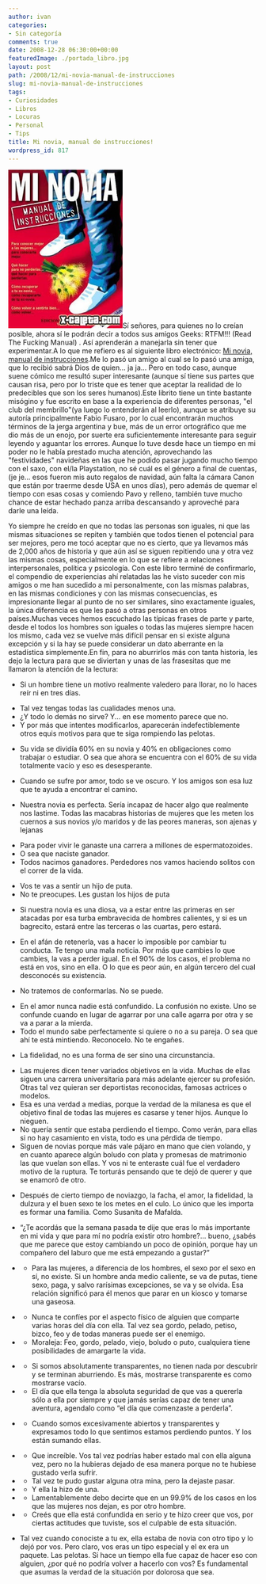 ```yaml
---
author: ivan
categories:
- Sin categoría
comments: true
date: 2008-12-28 06:30:00+00:00
featuredImage: ./portada_libro.jpg
layout: post
path: /2008/12/mi-novia-manual-de-instrucciones
slug: mi-novia-manual-de-instrucciones
tags:
- Curiosidades
- Libros
- Locuras
- Personal
- Tips
title: Mi novia, manual de instrucciones!
wordpress_id: 817
---
```


[![](./portada_libro.jpg)](http://1.bp.blogspot.com/_T2UWuNJg3dQ/SVbbkIVA_aI/AAAAAAAABPQ/DaGpNzp_rEk/s1600-h/portada_libro.jpg)Sí señores, para quienes no lo creían posible, ahora sí le podrán decir a todos sus amigos Geeks: RTFM!!! (Read The Fucking Manual) . Así aprenderán a manejarla sin tener que experimentar.A lo que me refiero es al siguiente libro electrónico:
[Mi novia, manual de instrucciones](http://www.freewebs.com/nanoboy_ec/Mi%20novia%20manual%20de%20intrucciones.pdf).Me lo pasó un amigo al cual se lo pasó una amiga, que lo recibió sabrá Dios de quien... ja ja... Pero en todo caso, aunque suene cómico me resultó super interesante (aunque sí tiene sus partes que causan risa, pero por lo triste que es tener que aceptar la realidad de lo predecibles que son los seres humanos).Este librito tiene un tinte bastante misógino y fue escrito en base a la experiencia de diferentes personas, "el club del membrillo"(ya luego lo entenderán al leerlo), aunque se atribuye su autoría principalmente Fabio Fusaro, por lo cual encontrarán muchos términos de la jerga argentina y bue, más de un error ortográfico que me dio más de un enojo, por suerte era suficientemente interesante para seguir leyendo y aguantar los errores.
Aunque lo tuve desde hace un tiempo en mi poder no le había prestado mucha atención, aprovechando las "festividades" navideñas en las que he podido pasar jugando mucho tiempo con el saxo, con el/la Playstation, no sé cuál es el género a final de cuentas, (je je... esos fueron mis auto regalos de navidad, aún falta la cámara Canon que están por traerme desde USA en unos días), pero además de quemar el tiempo con esas cosas y comiendo Pavo y relleno, también tuve mucho chance de estar hechado panza arriba descansando y aproveché para darle una leída.

Yo siempre he creído en que no todas las personas son iguales, ni que las mismas situaciones se repiten y también que todos tienen el potencial para ser mejores, pero me tocó aceptar que no es cierto, que ya llevamos más de 2,000 años de historia y que aún así se siguen repitiendo una y otra vez las mismas cosas, especialmente en lo que se refiere a relaciones interpersonales, política y psicología. Con este libro terminé de confirmarlo, el compendio de experiencias ahí relatadas las he visto suceder con mis amigos o me han sucedido a mi personalmente, con las mismas palabras, en las mismas condiciones y con las mismas consecuencias, es impresionante llegar al punto de no ser similares, sino exactamente iguales, la única diferencia es que les pasó a otras personas en otros países.Muchas veces hemos escuchado las típicas frases de parte y parte, desde el todos los hombres son iguales o todas las mujeres siempre hacen los mismo, cada vez se vuelve más difícil pensar en si existe alguna excepción y si la hay se puede considerar un dato aberrante en la estadística simplemente.En fin, para no aburrirlos más con tanta historia, les dejo la lectura para que se diviertan y unas de las frasesitas que me llamaron la atención de la lectura:

- Si un hombre tiene un motivo realmente valedero para llorar, no lo haces reír ni en tres días.

* Tal vez tengas todas las cualidades menos una.
* ¿Y todo lo demás no sirve? Y... en ese momento parece que no.
* Y por más que intentes modificarlos, aparecerán indefectiblemente otros equis motivos para que te siga rompiendo las pelotas.

- Su vida se dividía 60% en su novia y 40% en obligaciones como trabajar o estudiar. O sea que ahora se encuentra con el 60% de su vida totalmente vacío y eso es desesperante.

* Cuando se sufre por amor, todo se ve oscuro. Y los amigos son esa luz que te ayuda a encontrar el camino.

- Nuestra novia es perfecta. Sería incapaz de hacer algo que realmente nos lastime. Todas las macabras historias de mujeres que les meten los cuernos a sus novios y/o maridos y de las peores maneras, son ajenas y lejanas

* Para poder vivir le ganaste una carrera a millones de espermatozoides.
* O sea que naciste ganador.
* Todos nacimos ganadores. Perdedores nos vamos haciendo solitos con el correr de la vida.

- Vos te vas a sentir un hijo de puta.
- No te preocupes. Les gustan los hijos de puta

* Si nuestra novia es una diosa, va a estar entre las primeras en ser atacadas por esa turba embravecida de hombres calientes, y si es un bagrecito, estará entre las terceras o las cuartas, pero estará.

- En el afán de retenerla, vas a hacer lo imposible por cambiar tu conducta. Te tengo una mala noticia. Por más que cambies lo que cambies, la vas a perder igual. En el 90% de los casos, el problema no está en vos, sino en ella. O lo que es peor aún, en algún tercero del cual desconocés su existencia.

* No tratemos de conformarlas. No se puede.

- En el amor nunca nadie está confundido. La confusión no existe. Uno se confunde cuando en lugar de agarrar por una calle agarra por otra y se va a parar a la mierda.
- Todo el mundo sabe perfectamente si quiere o no a su pareja. O sea que ahí te está mintiendo. Reconocelo. No te engañes.

* La fidelidad, no es una forma de ser sino una circunstancia.

- Las mujeres dicen tener variados objetivos en la vida. Muchas de ellas siguen una carrera universitaria para más adelante ejercer su profesión. Otras tal vez quieran ser deportistas reconocidas, famosas actrices o modelos.
- Esa es una verdad a medias, porque la verdad de la milanesa es que el objetivo final de todas las mujeres es casarse y tener hijos. Aunque lo nieguen.
- No quería sentir que estaba perdiendo el tiempo. Como verán, para ellas si no hay casamiento en vista, todo es una pérdida de tiempo.
- Siguen de novias porque más vale pájaro en mano que cien volando, y en cuanto aparece algún boludo con plata y promesas de matrimonio las que vuelan son ellas. Y vos ni te enteraste cuál fue el verdadero motivo de la ruptura. Te torturás pensando que te dejó de querer y que se enamoró de otro.

* Después de cierto tiempo de noviazgo, la facha, el amor, la fidelidad, la dulzura y el buen sexo te los metes en el culo. Lo único que les importa es formar una familia. Como Susanita de Mafalda.

- “¿Te acordás que la semana pasada te dije que eras lo más importante en mi vida y que para mí no podría existir otro hombre?... bueno, ¿sabés que me parece que estoy cambiando un poco de opinión, porque hay un compañero del laburo que me está empezando a gustar?”

* - Para las mujeres, a diferencia de los hombres, el sexo por el sexo en sí, no existe. Si un hombre anda medio caliente, se va de putas, tiene sexo, paga, y salvo rarísimas excepciones, se va y se olvida. Esa relación significó para él menos que parar en un kiosco y tomarse una gaseosa.

- - Nunca te confíes por el aspecto físico de alguien que comparte varias horas del día con ella. Tal vez sea gordo, pelado, petiso, bizco, feo y de todas maneras puede ser el enemigo.
- - Moraleja: Feo, gordo, pelado, viejo, boludo o puto, cualquiera tiene posibilidades de amargarte la vida.

* - Si somos absolutamente transparentes, no tienen nada por descubrir y se terminan aburriendo. Es más, mostrarse transparente es como mostrarse vacío.
* - El día que ella tenga la absoluta seguridad de que vas a quererla sólo a ella por siempre y que jamás serías capaz de tener una aventura, agendalo como “el día que comenzaste a perderla”.

- - Cuando somos excesivamente abiertos y transparentes y expresamos todo lo que sentimos estamos perdiendo puntos. Y los están sumando ellas.

* - Que increíble. Vos tal vez podrías haber estado mal con ella alguna vez, pero no la hubieras dejado de esa manera porque no te hubiese gustado verla sufrir.
* - Tal vez te pudo gustar alguna otra mina, pero la dejaste pasar.
* - Y ella la hizo de una.
* - Lamentablemente debo decirte que en un 99.9% de los casos en los que las mujeres nos dejan, es por otro hombre.
* - Creés que ella está confundida en serio y te hizo creer que vos, por ciertas actitudes que tuviste, sos el culpable de esta situación.

- Tal vez cuando conociste a tu ex, ella estaba de novia con otro tipo y lo dejó por vos. Pero claro, vos eras un tipo especial y el ex era un paquete. Las pelotas. Si hace un tiempo ella fue capaz de hacer eso con alguien, ¿por qué no podría volver a hacerlo con vos? Es fundamental que asumas la verdad de la situación por dolorosa que sea.